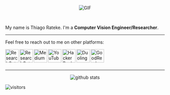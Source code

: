 <p  align="center">
  <img align="center" alt="GIF" src="https://media.giphy.com/media/Nx0rz3jtxtEre/giphy.gif" />
</p>

<br />

My name is Thiago Rateke. I'm a **Computer Vision Engineer/Researcher**.

<hr>

Feel free to reach out to me on other platforms:

<a href="https://www.linkedin.com/in/thiagortk/">
  <img align="left" alt="ResearchGate" width="42px" src="https://img.icons8.com/color/48/000000/linkedin.png" onmouseover="this.src='https://i.imgur.com/yPn3oSL.png'" onmouseout="this.src='https://img.icons8.com/color/48/000000/linkedin.png'" />
</a>
<a href="https://www.researchgate.net/profile/Thiago_Rateke">
  <img align="left" alt="ResearchGate" width="42px" src="https://img.icons8.com/windows/32/000000/researchgate.png" onmouseover="this.src='https://i.imgur.com/a16Ge5O.png'" onmouseout="this.src='https://img.icons8.com/windows/32/000000/researchgate.png'" />
</a>
<a href="https://medium.com/@thiagortk">
  <img align="left" alt="Medium" width="42px" src="https://img.icons8.com/ios-glyphs/30/000000/medium-monogram.png" onmouseover="this.src='https://i.imgur.com/T9W1yKs.png'" onmouseout="this.src='https://img.icons8.com/ios-glyphs/30/000000/medium-monogram.png'" />
</a>
<a href="https://www.youtube.com/user/Rateke">
  <img align="left" alt="YouTube" width="42px" src="https://img.icons8.com/fluent/48/000000/youtube-play.png" onmouseover="this.src='https://i.imgur.com/RkSQMXJ.png'" onmouseout="this.src='https://img.icons8.com/fluent/48/000000/youtube-play.png'" />
</a>
<a href="https://www.hackerrank.com/ThiagoRTK">
  <img align="left" alt="HackerRank" width="42px" src="https://img.icons8.com/windows/32/000000/hackerrank.png" onmouseover="this.src='https://i.imgur.com/krhyTse.png'" onmouseout="this.src='https://img.icons8.com/windows/32/000000/hackerrank.png'" />
</a>
<a href="https://www.duolingo.com/profile/thiagortk">
  <img align="left" alt="Duolingo" width="42px" src="https://img.icons8.com/clouds/100/000000/duolingo-logo.png" onmouseover="this.src='https://i.imgur.com/4zPJiun.png'" onmouseout="this.src='https://img.icons8.com/clouds/100/000000/duolingo-logo.png'" />
</a>
<a href="https://www.goodreads.com/user/show/14002835-thiago-rateke">
  <img align="left" alt="GoodReads" width="42px" src="https://img.icons8.com/nolan/64/goodreads.png" onmouseover="this.src='https://i.imgur.com/gGV5BOA.png'" onmouseout="this.src='https://img.icons8.com/nolan/64/goodreads.png'" />
</a>

<br />
<br />
<br />

<hr>

<p  align="center">
  <img src="https://github-readme-stats.vercel.app/api?username=thiagortk&&show_icons=true&title_color=EDD560&icon_color=8ac926&text_color=FFFFFF&bg_color=1B9AA0" alt="github stats"/></br>
</p>

![visitors](https://img.shields.io/badge/dynamic/json?color=informational&label=visitor%20count&query=value&url=https%3A%2F%2Fapi.countapi.xyz%2Fhit%2Fthiagortk.thiagortk%2Freadme)
